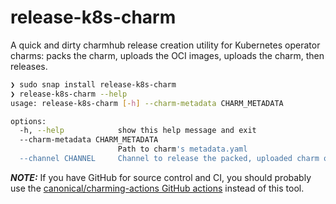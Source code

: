 # release-k8s-charm

A quick and dirty charmhub release creation utility for Kubernetes operator charms: packs the charm, uploads the OCI images, uploads the charm, then releases.

```bash
❯ sudo snap install release-k8s-charm
❯ release-k8s-charm --help
usage: release-k8s-charm [-h] --charm-metadata CHARM_METADATA

options:
  -h, --help            show this help message and exit
  --charm-metadata CHARM_METADATA
                        Path to charm's metadata.yaml
  --channel CHANNEL     Channel to release the packed, uploaded charm on
```

**_NOTE:_** If you have GitHub for source control and CI, you should probably use the [canonical/charming-actions GitHub actions](https://github.com/canonical/charming-actions) instead of this tool.

